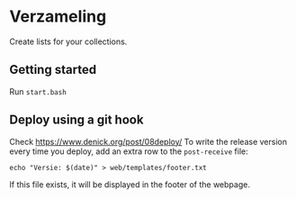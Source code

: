 # Verzameling
Create lists for your collections. 
 
## Getting started
Run `start.bash`

## Deploy using a git hook
Check https://www.denick.org/post/08deploy/
To write the release version every time you deploy, add an extra row to the `post-receive` file:

    echo "Versie: $(date)" > web/templates/footer.txt

If this file exists, it will be displayed in the footer of the webpage.
